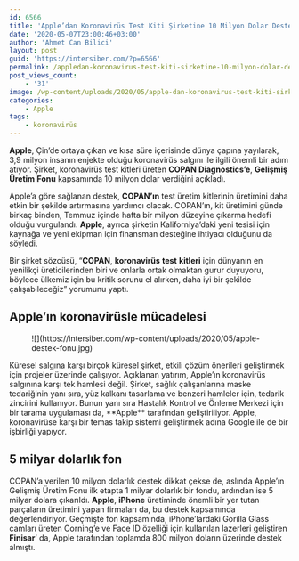 ```yaml
---
id: 6566
title: 'Apple’dan Koronavirüs Test Kiti Şirketine 10 Milyon Dolar Destek'
date: '2020-05-07T23:00:46+03:00'
author: 'Ahmet Can Bilici'
layout: post
guid: 'https://intersiber.com/?p=6566'
permalink: /appledan-koronavirus-test-kiti-sirketine-10-milyon-dolar-destek/
post_views_count:
    - '31'
image: /wp-content/uploads/2020/05/apple-dan-koronavirus-test-kiti-sirketine-10-milyon-dolar-destek.png
categories:
    - Apple
tags:
    - koronavirüs
---
```


**Apple**, Çin’de ortaya çıkan ve kısa süre içerisinde dünya çapına yayılarak, 3,9 milyon insanın enjekte olduğu koronavirüs salgını ile ilgili önemli bir adım atıyor. Şirket, koronavirüs test kitleri üreten **COPAN** **Diagnostics’e**, **Gelişmiş** **Üretim** **Fonu** kapsamında 10 milyon dolar verdiğini açıkladı.

Apple’a göre sağlanan destek, **COPAN’ın** test üretim kitlerinin üretimini daha etkin bir şekilde artırmasına yardımcı olacak. COPAN’ın, kit üretimini günde birkaç binden, Temmuz içinde hafta bir milyon düzeyine çıkarma hedefi olduğu vurgulandı. **Apple**, ayrıca şirketin Kaliforniya’daki yeni tesisi için kaynağa ve yeni ekipman için finansman desteğine ihtiyacı olduğunu da söyledi.

Bir şirket sözcüsü, “**COPAN**, **koronavirüs** **test** **kitleri** için dünyanın en yenilikçi üreticilerinden biri ve onlarla ortak olmaktan gurur duyuyoru, böylece ülkemiz için bu kritik sorunu el alırken, daha iyi bir şekilde çalışabileceğiz” yorumunu yaptı.

## Apple’ın koronavirüsle mücadelesi

<figure class="wp-block-image size-large">![](https://intersiber.com/wp-content/uploads/2020/05/apple-destek-fonu.jpg)</figure>Küresel salgına karşı birçok küresel şirket, etkili çözüm önerileri geliştirmek için projeler üzerinde çalışıyor. Açıklanan yatırım, Apple’ın koronavirüs salgınına karşı tek hamlesi değil. Şirket, sağlık çalışanlarına maske tedariğinin yanı sıra, yüz kalkanı tasarlama ve benzeri hamleler için, tedarik zincirini kullanıyor. Bunun yanı sıra Hastalık Kontrol ve Önleme Merkezi için bir tarama uygulaması da, **Apple** tarafından geliştiriliyor. Apple, koronavirüse karşı bir temas takip sistemi geliştirmek adına Google ile de bir işbirliği yapıyor.

## 5 milyar dolarlık fon

COPAN’a verilen 10 milyon dolarlık destek dikkat çekse de, aslında Apple’ın Gelişmiş Üretim Fonu ilk etapta 1 milyar dolarlık bir fondu, ardından ise 5 milyar dolara çıkarıldı. **Apple**, **iPhone** üretiminde önemli bir yer tutan parçaların üretimini yapan firmaları da, bu destek kapsamında değerlendiriyor. Geçmişte fon kapsamında, iPhone’lardaki Gorilla Glass camları üreten Corning’e ve Face ID özelliği için kullanılan lazerleri geliştiren **Finisar**’ da, Apple tarafından toplamda 800 milyon doların üzerinde destek almıştı.